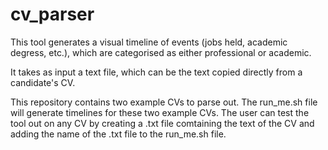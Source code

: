 # cv_parser


This tool generates a visual timeline of events (jobs held, academic degress, etc.), which are categorised as either professional or academic.

It takes as input a text file, which can be the text copied directly from a candidate's CV.

This repository contains two example CVs to parse out. The run_me.sh file will generate timelines for these two example CVs. The user can test the tool out on any CV by creating a .txt file comtaining the text of the CV and adding the name of the .txt file to the run_me.sh file.
